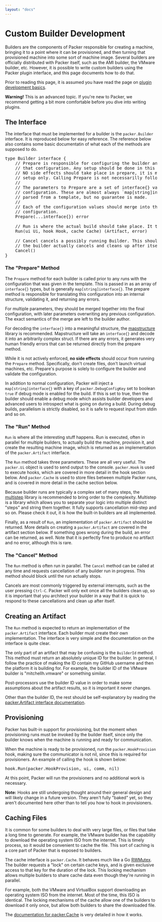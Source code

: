 ```yaml
---
layout: "docs"
---
```


# Custom Builder Development

Builders are the components of Packer responsible for creating a machine,
bringing it to a point where it can be provisioned, and then turning
that provisioned machine into some sort of machine image. Several builders
are officially distributed with Packer itself, such as the AMI builder, the
VMware builder, etc. However, it is possible to write custom builders using
the Packer plugin interface, and this page documents how to do that.

Prior to reading this page, it is assumed you have read the page on
[plugin development basics](/docs/extend/developing-plugins.html).

<div class="alert alert-block">
  <strong>Warning!</strong> This is an advanced topic. If you're new to Packer,
  we recommend getting a bit more comfortable before you dive into writing
  plugins.
</div>

## The Interface

The interface that must be implemented for a builder is the `packer.Builder`
interface. It is reproduced below for easy reference. The reference below
also contains some basic documentatin of what each of the methods are
supposed to do.

<pre class="prettyprint">
type Builder interface {
	// Prepare is responsible for configuring the builder and validating
	// that configuration. Any setup should be done in this method. Note that
	// NO side effects should take place in prepare, it is meant as a state
	// setup only. Calling Prepare is not necessarilly followed by a Run.
	//
	// The parameters to Prepare are a set of interface{} values of the
	// configuration. These are almost always `map[string]interface{}`
	// parsed from a template, but no guarantee is made.
	//
	// Each of the configuration values should merge into the final
	// configuration.
	Prepare(...interface{}) error

	// Run is where the actual build should take place. It takes a Build and a Ui.
	Run(ui Ui, hook Hook, cache Cache) (Artifact, error)

	// Cancel cancels a possibly running Builder. This should block until
	// the builder actually cancels and cleans up after itself.
	Cancel()
}
</pre>

### The "Prepare" Method

The `Prepare` method for each builder is called prior to any runs with
the configuration that was given in the template. This is passed in as
an array of `interface{}` types, but is generally `map[string]interface{}`. The prepare
method is responsible for translating this configuration into an internal
structure, validating it, and returning any errors.

For multiple parameters, they should be merged together into the final
configuration, with later parameters overwriting any previous configuration.
The exact semantics of the merge are left to the builder author.

For decoding the `interface{}` into a meaningful structure, the
[mapstructure](https://github.com/mitchellh/mapstructure) library is recommended.
Mapstructure will take an `interface{}` and decode it into an arbitrarily
complex struct. If there are any errors, it generates very human friendly
errors that can be returned directly from the prepare method.

While it is not actively enforced, **no side effects** should occur from
running the `Prepare` method. Specifically, don't create files, don't launch
virtual machines, etc. Prepare's purpose is solely to configure the builder
and validate the configuration.

In addition to normal configuration, Packer will inject a `map[string]interface{}`
with a key of `packer.DebugConfigKey` set to boolean `true` if debug mode
is enabled for the build. If this is set to true, then the builder
should enable a debug mode which assists builder developers and advanced
users to introspect what is going on during a build. During debug
builds, parallelism is strictly disabled, so it is safe to request input
from stdin and so on.

### The "Run" Method

`Run` is where all the interesting stuff happens. Run is executed, often
in parallel for multiple builders, to actually build the machine, provision
it, and create the resulting machine image, which is returned as an
implementation of the `packer.Artifact` interface.

The `Run` method takes three parameters. These are all very useful. The
`packer.Ui` object is used to send output to the console. `packer.Hook` is
used to execute hooks, which are covered in more detail in the hook section
below. And `packer.Cache` is used to store files between multiple Packer
runs, and is covered in more detail in the cache section below.

Because builder runs are typically a complex set of many steps, the
[multistep](https://github.com/mitchellh/multistep) library is recommended
to bring order to the complexity. Multistep is a library which allows you to
separate your logic into multiple distinct "steps" and string them together.
It fully supports cancellation mid-step and so on. Please check it out, it is
how the built-in builders are all implemented.

Finally, as a result of `Run`, an implementation of `packer.Artifact` should
be returned. More details on creating a `packer.Artifact` are covered in the
artifact section below. If something goes wrong during the build, an error
can be returned, as well. Note that it is perfectly fine to produce no artifact
and no error, although this is rare.

### The "Cancel" Method

The `Run` method is often run in parallel. The `Cancel` method can be
called at any time and requests cancellation of any builder run in progress.
This method should block until the run actually stops.

Cancels are most commonly triggered by external interrupts, such as the
user pressing `Ctrl-C`. Packer will only exit once all the builders clean up,
so it is important that you architect your builder in a way that it is quick
to respond to these cancellations and clean up after itself.

## Creating an Artifact

The `Run` method is expected to return an implementation of the
`packer.Artifact` interface. Each builder must create their own
implementation. The interface is very simple and the documentation on the
interface is quite clear.

The only part of an artifact that may be confusing is the `BuilderId`
method. This method must return an absolutely unique ID for the builder.
In general, I follow the practice of making the ID contain my GitHub username
and then the platform it is building for. For example, the builder ID of
the VMware builder is "mitchellh.vmware" or something similar.

Post-processors use the builder ID value in order to make some assumptions
about the artifact results, so it is important it never changes.

Other than the builder ID, the rest should be self-explanatory by reading
the [packer.Artifact interface documentation](#).

## Provisioning

Packer has built-in support for provisioning, but the moment when provisioning
runs must be invoked by the builder itself, since only the builder knows
when the machine is running and ready for communication.

When the machine is ready to be provisioned, run the `packer.HookProvision`
hook, making sure the communicator is not nil, since this is required for
provisioners. An example of calling the hook is shown below:

<pre class="prettyprint">
hook.Run(packer.HookProvision, ui, comm, nil)
</pre>

At this point, Packer will run the provisioners and no additional work
is necessary.

<div class="alert alert-info alert-block">
<strong>Note:</strong> Hooks are still undergoing thought around their
general design and will likely change in a future version. They aren't
fully "baked" yet, so they aren't documented here other than to tell you
how to hook in provisioners.
</div>

## Caching Files

It is common for some builders to deal with very large files, or files that
take a long time to generate. For example, the VMware builder has the capability
to download the operating system ISO from the internet. This is timely process,
so it would be convenient to cache the file. This sort of caching is a core
part of Packer that is exposed to builders.

The cache interface is `packer.Cache`. It behaves much like a Go
[RWMutex](http://golang.org/pkg/sync/#RWMutex). The builder requests a "lock"
on certain cache keys, and is given exclusive access to that key for the
duration of the lock. This locking mechanism allows multiple builders to
share cache data even though they're running in parallel.

For example, both the VMware and VirtualBox support downloading an operating
system ISO from the internet. Most of the time, this ISO is identical. The
locking mechanisms of the cache allow one of the builders to download it
only once, but allow both builders to share the downloaded file.

The [documentation for packer.Cache](#) is
very detailed in how it works.
